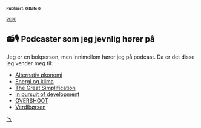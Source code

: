 <head>  
    <link rel="stylesheet" href="styles.css">
</head>

<font size="1">**Publisert: {{Date}}**</font>

<a href="podcasts_english.md" class="flag-link">🇬🇧</a>

## 📻🎙️ Podcaster som jeg jevnlig hører på

Jeg er en bokperson, men innimellom hører jeg på podcast. Da er det disse jeg vender meg til:

- [Alternativ økonomi]("https://alternativokonomi.no/">)
- [Energi og klima]("https://www.energiogklima.no/podkast">)
- [The Great Simplification]("https://www.thegreatsimplification.com/podcast">)
- [In pursuit of development]("https://in-pursuit-of-development.simplecast.com/">)
- [OVERSHOOT]("https://podcasts.apple.com/us/podcast/overshoot-shrink-toward-abundance/id1038456636">)
- [Verdibørsen]("https://radio.nrk.no/podkast/verdiboersen">)

<a href="index.md" class="boom-link">🪃</a>
